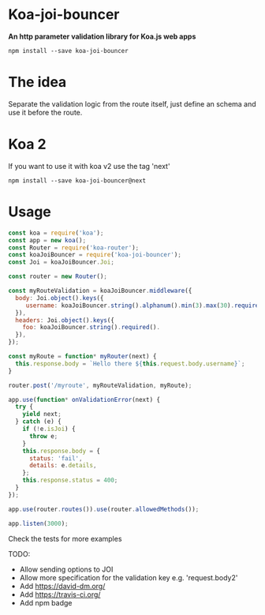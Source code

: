 
# Koa-joi-bouncer

__An http parameter validation library for Koa.js web apps__

`npm install --save koa-joi-bouncer`

# The idea

Separate the validation logic from the route itself, just define an schema and use it before the route.

# Koa 2

If you want to use it with koa v2 use the tag 'next'

`npm install --save koa-joi-bouncer@next`

# Usage

```js
const koa = require('koa');
const app = new koa();
const Router = require('koa-router');
const koaJoiBouncer = require('koa-joi-bouncer');
const Joi = koaJoiBouncer.Joi;

const router = new Router();

const myRouteValidation = koaJoiBouncer.middleware({
  body: Joi.object().keys({
     username: koaJoiBouncer.string().alphanum().min(3).max(30).required(),
  }),
  headers: Joi.object().keys({
    foo: koaJoiBouncer.string().required().
  }),
});

const myRoute = function* myRouter(next) {
  this.response.body = `Hello there ${this.request.body.username}`;
}

router.post('/myroute', myRouteValidation, myRoute);

app.use(function* onValidationError(next) {
  try {
    yield next;
  } catch (e) {
    if (!e.isJoi) {
      throw e;
    }
    this.response.body = {
      status: 'fail',
      details: e.details,
    };
    this.response.status = 400;
  }
});

app.use(router.routes()).use(router.allowedMethods());

app.listen(3000);
```

Check the tests for more examples

TODO:
- Allow sending options to JOI
- Allow more specification for the validation key e.g. 'request.body2'
- Add https://david-dm.org/
- Add https://travis-ci.org/
- Add npm badge
